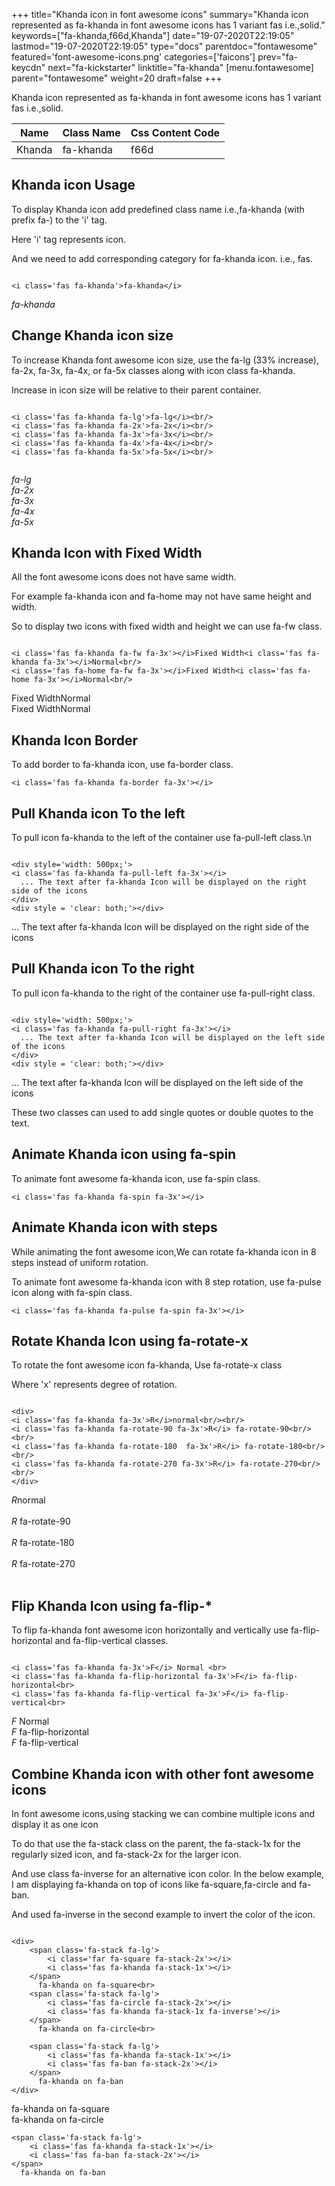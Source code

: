 +++
title="Khanda icon in font awesome icons"
summary="Khanda icon represented as fa-khanda in font awesome icons has 1 variant fas i.e.,solid."
keywords=["fa-khanda,f66d,Khanda"]
date="19-07-2020T22:19:05"
lastmod="19-07-2020T22:19:05"
type="docs"
parentdoc="fontawesome"
featured='font-awesome-icons.png'
categories=['faicons']
prev="fa-keycdn"
next="fa-kickstarter"
linktitle="fa-khanda"
[menu.fontawesome]
parent="fontawesome"
weight=20
draft=false
+++


Khanda icon represented as fa-khanda in font awesome icons has 1 variant fas i.e.,solid.

<div class='table-responsive'><table class='table'><thead><tr><th>Name</th><th>Class Name</th><th>Css Content Code</th></tr></thead><tbody><tr><td>Khanda</td><td>fa-khanda</td><td>f66d</td></tr></tbody></table></div>



## Khanda icon Usage

To display Khanda icon add predefined class name i.e.,fa-khanda (with prefix fa-) to the 'i' tag.

Here 'i' tag represents icon.

And we need to add corresponding category for fa-khanda icon. i.e., fas.


```

<i class='fas fa-khanda'>fa-khanda</i>
```

<i class='fas fa-khanda'>fa-khanda</i>




## Change Khanda icon size
To increase Khanda font awesome icon size, use the fa-lg (33% increase), fa-2x, fa-3x, fa-4x, or fa-5x classes along with icon class fa-khanda.

Increase in icon size will be relative to their parent container. 

```

<i class='fas fa-khanda fa-lg'>fa-lg</i><br/>
<i class='fas fa-khanda fa-2x'>fa-2x</i><br/>
<i class='fas fa-khanda fa-3x'>fa-3x</i><br/>
<i class='fas fa-khanda fa-4x'>fa-4x</i><br/>
<i class='fas fa-khanda fa-5x'>fa-5x</i><br/>
            
```

<i class='fas fa-khanda fa-lg'>fa-lg</i><br/>
<i class='fas fa-khanda fa-2x'>fa-2x</i><br/>
<i class='fas fa-khanda fa-3x'>fa-3x</i><br/>
<i class='fas fa-khanda fa-4x'>fa-4x</i><br/>
<i class='fas fa-khanda fa-5x'>fa-5x</i><br/>
            



## Khanda Icon with Fixed Width 

All the font awesome icons does not have same width.

For example fa-khanda icon and fa-home may not have same height and width.

So to display two icons with fixed width and height we can use fa-fw class.


```

<i class='fas fa-khanda fa-fw fa-3x'></i>Fixed Width<i class='fas fa-khanda fa-3x'></i>Normal<br/>
<i class='fas fa-home fa-fw fa-3x'></i>Fixed Width<i class='fas fa-home fa-3x'></i>Normal<br/>
```

<i class='fas fa-khanda fa-fw fa-3x'></i>Fixed Width<i class='fas fa-khanda fa-3x'></i>Normal<br/>
<i class='fas fa-home fa-fw fa-3x'></i>Fixed Width<i class='fas fa-home fa-3x'></i>Normal<br/>



## Khanda Icon Border 

To add border to fa-khanda icon, use fa-border class.


```
<i class='fas fa-khanda fa-border fa-3x'></i>

```
<i class='fas fa-khanda fa-border fa-3x'></i>





## Pull Khanda icon To the left

To pull icon fa-khanda to the left of the container use fa-pull-left class.\n

```

<div style='width: 500px;'>
<i class='fas fa-khanda fa-pull-left fa-3x'></i>
  ... The text after fa-khanda Icon will be displayed on the right side of the icons
</div>
<div style = 'clear: both;'></div>
```

<div style='width: 500px;'>
<i class='fas fa-khanda fa-pull-left fa-3x'></i>
  ... The text after fa-khanda Icon will be displayed on the right side of the icons
</div>
<div style = 'clear: both;'></div>




## Pull Khanda icon To the right
To pull icon fa-khanda to the right of the container use fa-pull-right class.

```

<div style='width: 500px;'>
<i class='fas fa-khanda fa-pull-right fa-3x'></i>
  ... The text after fa-khanda Icon will be displayed on the left side of the icons
</div>
<div style = 'clear: both;'></div>
```

<div style='width: 500px;'>
<i class='fas fa-khanda fa-pull-right fa-3x'></i>
  ... The text after fa-khanda Icon will be displayed on the left side of the icons
</div>
<div style = 'clear: both;'></div>

These two classes can used to add single quotes or double quotes to the text.


## Animate Khanda icon using fa-spin
To animate font awesome fa-khanda icon, use fa-spin class.

```
<i class='fas fa-khanda fa-spin fa-3x'></i>
```
<i class='fas fa-khanda fa-spin fa-3x'></i>




## Animate Khanda icon with steps
While animating the font awesome icon,We can rotate fa-khanda icon in 8 steps instead of uniform rotation.

To animate font awesome fa-khanda icon with 8 step rotation, use fa-pulse icon along with fa-spin class.


```
<i class='fas fa-khanda fa-pulse fa-spin fa-3x'></i>

```
<i class='fas fa-khanda fa-pulse fa-spin fa-3x'></i>





## Rotate Khanda Icon using fa-rotate-x
To rotate the font awesome icon fa-khanda, Use fa-rotate-x class

Where 'x' represents degree of rotation.


```

<div>
<i class='fas fa-khanda fa-3x'>R</i>normal<br/><br/>
<i class='fas fa-khanda fa-rotate-90 fa-3x'>R</i> fa-rotate-90<br/><br/> 
<i class='fas fa-khanda fa-rotate-180  fa-3x'>R</i> fa-rotate-180<br/><br/> 
<i class='fas fa-khanda fa-rotate-270 fa-3x'>R</i> fa-rotate-270<br/><br/>
</div>
```

<div>
<i class='fas fa-khanda fa-3x'>R</i>normal<br/><br/>
<i class='fas fa-khanda fa-rotate-90 fa-3x'>R</i> fa-rotate-90<br/><br/> 
<i class='fas fa-khanda fa-rotate-180  fa-3x'>R</i> fa-rotate-180<br/><br/> 
<i class='fas fa-khanda fa-rotate-270 fa-3x'>R</i> fa-rotate-270<br/><br/>
</div>




## Flip Khanda Icon using fa-flip-*
To flip fa-khanda font awesome icon horizontally and vertically use fa-flip-horizontal and fa-flip-vertical classes. 

```

<i class='fas fa-khanda fa-3x'>F</i> Normal <br>
<i class='fas fa-khanda fa-flip-horizontal fa-3x'>F</i> fa-flip-horizontal<br>
<i class='fas fa-khanda fa-flip-vertical fa-3x'>F</i> fa-flip-vertical<br>
```

<i class='fas fa-khanda fa-3x'>F</i> Normal <br>
<i class='fas fa-khanda fa-flip-horizontal fa-3x'>F</i> fa-flip-horizontal<br>
<i class='fas fa-khanda fa-flip-vertical fa-3x'>F</i> fa-flip-vertical<br>




## Combine Khanda icon with other font awesome icons
In font awesome icons,using stacking we can combine multiple icons and display it as one icon 

To do that use the fa-stack class on the parent, the fa-stack-1x for the regularly sized icon, and fa-stack-2x for the larger icon.

And use class fa-inverse for an alternative icon color. 
In the below example, I am displaying fa-khanda on top of icons like fa-square,fa-circle and fa-ban.

And used fa-inverse in the second example to invert the color of the icon.

```

<div>
    <span class='fa-stack fa-lg'>
        <i class='far fa-square fa-stack-2x'></i>
        <i class='fas fa-khanda fa-stack-1x'></i>
    </span>
      fa-khanda on fa-square<br>
    <span class='fa-stack fa-lg'>
        <i class='fas fa-circle fa-stack-2x'></i>
        <i class='fas fa-khanda fa-stack-1x fa-inverse'></i>
    </span>
      fa-khanda on fa-circle<br>

    <span class='fa-stack fa-lg'>
        <i class='fas fa-khanda fa-stack-1x'></i>
        <i class='fas fa-ban fa-stack-2x'></i>
    </span>
      fa-khanda on fa-ban
</div>
```

<div>
    <span class='fa-stack fa-lg'>
        <i class='far fa-square fa-stack-2x'></i>
        <i class='fas fa-khanda fa-stack-1x'></i>
    </span>
      fa-khanda on fa-square<br>
    <span class='fa-stack fa-lg'>
        <i class='fas fa-circle fa-stack-2x'></i>
        <i class='fas fa-khanda fa-stack-1x fa-inverse'></i>
    </span>
      fa-khanda on fa-circle<br>

    <span class='fa-stack fa-lg'>
        <i class='fas fa-khanda fa-stack-1x'></i>
        <i class='fas fa-ban fa-stack-2x'></i>
    </span>
      fa-khanda on fa-ban
</div>






